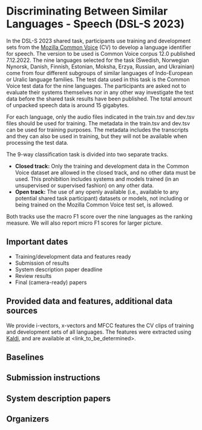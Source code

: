 # Discriminating Between Similar Languages - Speech (DSL-S 2023)

In the DSL-S 2023 shared task, participants use training and development sets from the [Mozilla Common Voice](https://commonvoice.mozilla.org) (CV) to develop a language identifier for speech. The version to be used is Common Voice corpus 12.0 published 7.12.2022. The nine languages selected for the task (Swedish, Norwegian Nynorsk, Danish, Finnish, Estonian, Moksha, Erzya, Russian, and Ukrainian) come from four different subgroups of similar languages of Indo-European or Uralic language families. The test data used in this task is the Common Voice test data for the nine languages. The participants are asked not to evaluate their systems themselves nor in any other way investigate the test data before the shared task results have been published. The total amount of unpacked speech data is around 15 gigabytes.

For each language, only the audio files indicated in the train.tsv and dev.tsv files should be used for training. The metadata in the train.tsv and dev.tsv can be used for training purposes. The metadata includes the transcripts and they can also be used in training, but they will not be available when processing the test data.

The 9-way classification task is divided into two separate tracks.
- **Closed track:** Only the training and development data in the Common Voice dataset are allowed in the closed track, and no other data must be used. This prohibition includes systems and models trained (in an unsupervised or supervised fashion) on any other data.
- **Open track:** The use of any openly available (i.e., available to any potential shared task participant) datasets or models, not including or being trained on the Mozilla Common Voice test set, is allowed.

Both tracks use the macro F1 score over the nine languages as the ranking measure. We will also report micro F1 scores for larger picture.

## Important dates

- Training/development data and features ready
- Submission of results
- System description paper deadline
- Review results
- Final (camera-ready) papers

## Provided data and features, additional data sources

We provide i-vectors, x-vectors and MFCC features the CV clips
of training and development sets of all languages.
The features were extracted using [Kaldi](https://kaldi-asr.org/),
and are available at <link_to_be_determined>.

## Baselines

## Submission instructions

## System description papers

## Organizers
